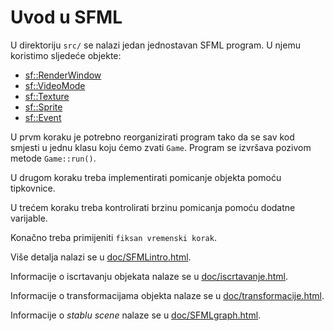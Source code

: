 # Uvod u SFML

U direktoriju `src/` se nalazi jedan jednostavan SFML program.
U njemu koristimo sljedeće objekte:

*   [sf::RenderWindow](http://www.sfml-dev.org/documentation/2.4.2/classsf_1_1RenderWindow.php)
*   [sf::VideoMode](http://www.sfml-dev.org/documentation/2.4.2/classsf_1_1VideoMode.php)
*   [sf::Texture](http://www.sfml-dev.org/documentation/2.4.2/classsf_1_1Texture.php)
*   [sf::Sprite](http://www.sfml-dev.org/documentation/2.4.2/classsf_1_1Sprite.php)
*   [sf::Event](http://www.sfml-dev.org/documentation/2.4.2/classsf_1_1Event.php)

U prvm koraku je potrebno reorganizirati program tako da se sav kod
smjesti u jednu klasu koju ćemo zvati `Game`. Program se izvršava pozivom
metode `Game::run()`.

U drugom koraku treba implementirati pomicanje objekta pomoću tipkovnice.

U trećem koraku treba kontrolirati brzinu pomicanja pomoću dodatne varijable.

Konačno treba primijeniti `fiksan vremenski korak`.

Više detalja nalazi se u [doc/SFMLintro.html](doc/SFMLintro.html).

Informacije o iscrtavanju objekata nalaze se u [doc/iscrtavanje.html](doc/iscrtavanje.html).

Informacije o transformacijama objekta nalaze se u [doc/transformacije.html](doc/transformacije.html).

Informacije o _stablu scene_  nalaze se u [doc/SFMLgraph.html](doc/SFMLgraph.html).
